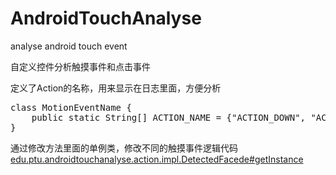 # AndroidTouchAnalyse
 analyse android touch event


自定义控件分析触摸事件和点击事件

定义了Action的名称，用来显示在日志里面，方便分析
<pre>
class MotionEventName {
    public static String[] ACTION_NAME = {"ACTION_DOWN", "ACTION_UP", "ACTION_MOVE", "ACTION_CANCEL"};
}
</pre>

通过修改方法里面的单例类，修改不同的触摸事件逻辑代码
[edu.ptu.androidtouchanalyse.action.impl.DetectedFacede#getInstance](https://github.com/rickgit/AndroidTouchAnalyse/blob/master/app/src/main/java/edu/ptu/androidtouchanalyse/action/impl/DetectedFacede.java)
